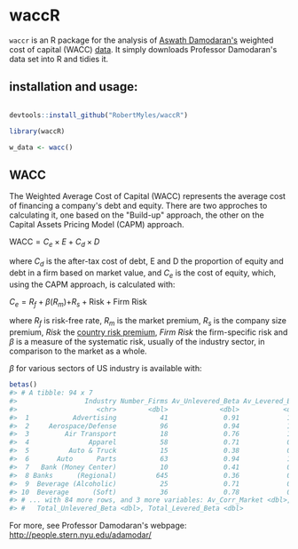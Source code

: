 
<!-- README.md is generated from README.Rmd. Please edit that file -->
waccR
=====

`waccr` is an R package for the analysis of [Aswath Damodaran's](http://people.stern.nyu.edu/adamodar/New_Home_Page/home.htm) weighted cost of capital (WACC) [data](http://people.stern.nyu.edu/adamodar/New_Home_Page/datafile/wacc.htm). It simply downloads Professor Damodaran's data set into R and tidies it.

installation and usage:
-----------------------

``` r

devtools::install_github("RobertMyles/waccR")

library(waccR)

w_data <- wacc()
```

WACC
----

The Weighted Average Cost of Capital (WACC) represents the average cost of financing a company's debt and equity. There are two approches to calculating it, one based on the "Build-up" approach, the other on the Capital Assets Pricing Model (CAPM) approach.

WACC = *C*<sub>*e*</sub> × *E* + *C*<sub>*d*</sub> × *D*

where *C*<sub>*d*</sub> is the after-tax cost of debt, E and D the proportion of equity and debt in a firm based on market value, and *C*<sub>*e*</sub> is the cost of equity, which, using the CAPM approach, is calculated with:

*C*<sub>*e*</sub> = *R*<sub>*f*</sub> + *β*(*R*<sub>*m*</sub>)+*R*<sub>*s*</sub> + Risk + Firm Risk

where *R*<sub>*f*</sub> is risk-free rate, *R*<sub>*m*</sub> is the market premium, *R*<sub>*s*</sub> is the company size premium, *Risk* the [country risk premium](https://github.com/RobertMyles/riscoBrasil), *Firm Risk* the firm-specific risk and *β* is a measure of the systematic risk, usually of the industry sector, in comparison to the market as a whole.

*β* for various sectors of US industry is available with:

``` r
betas()
#> # A tibble: 94 x 7
#>                 Industry Number_Firms Av_Unlevered_Beta Av_Levered_Beta
#>                    <chr>        <dbl>             <dbl>           <dbl>
#>  1           Advertising           41              0.91            1.36
#>  2     Aerospace/Defense           96              0.94            1.07
#>  3         Air Transport           18              0.76            1.12
#>  4               Apparel           58              0.71            0.88
#>  5          Auto & Truck           15              0.38            0.85
#>  6       Auto      Parts           63              0.94            1.12
#>  7   Bank (Money Center)           10              0.41            0.86
#>  8 Banks      (Regional)          645              0.36            0.47
#>  9  Beverage (Alcoholic)           25              0.71            0.79
#> 10  Beverage      (Soft)           36              0.78            0.91
#> # ... with 84 more rows, and 3 more variables: Av_Corr_Market <dbl>,
#> #   Total_Unlevered_Beta <dbl>, Total_Levered_Beta <dbl>
```

For more, see Professor Damodaran's webpage: <http://people.stern.nyu.edu/adamodar/>
